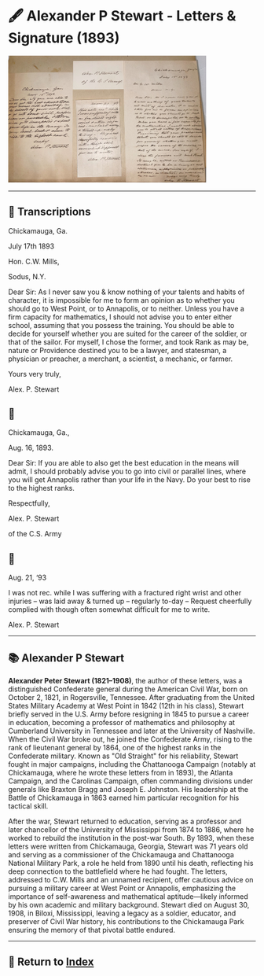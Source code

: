# 🖋️ Alexander P Stewart - Letters & Signature (1893)

<a href="assets/Alex_P_Stewart_Letters.jpg" target="_blank">
  <img src="assets/Alex_P_Stewart_Letters.jpg" alt="Stewart Letter" style="max-width: 80%; height: auto;"/>
</a>

---

## 📜 Transcriptions

Chickamauga, Ga.

July 17th 1893

Hon. C.W. Mills,

Sodus, N.Y.

Dear Sir: As I never saw you & know nothing of your talents and habits of character, it is impossible for me to form an opinion as to whether you should go to West Point, or to Annapolis, or to neither. Unless you have a firm capacity for mathematics, I should not advise you to enter either school, assuming that you possess the training. You should be able to decide for yourself whether you are suited for the career of the soldier, or that of the sailor. For myself, I chose the former, and took Rank as may be, nature or Providence destined you to be a lawyer, and statesman, a physician or preacher, a merchant, a scientist, a mechanic, or farmer.

Yours very truly,

Alex. P. Stewart


## 📜

Chickamauga, Ga.,

Aug. 16, 1893.

Dear Sir: If you are able to also get the best education in the means will admit, I should probably advise you to go into civil or parallel lines, where you will get Annapolis rather than your life in the Navy. Do your best to rise to the highest ranks.

Respectfully,

Alex. P. Stewart

of the C.S. Army

## 📜

Aug. 21, ‘93

I was not rec. while I was suffering with a fractured right wrist and other injuries – was laid away & turned up – regularly to-day – Request cheerfully complied with though often somewhat difficult for me to write.

Alex. P. Stewart




---

## 📚 Alexander P Stewart

**Alexander Peter Stewart (1821–1908)**, the author of these letters, was a distinguished Confederate general during the American Civil War, born on October 2, 1821, in Rogersville, Tennessee. After graduating from the United States Military Academy at West Point in 1842 (12th in his class), Stewart briefly served in the U.S. Army before resigning in 1845 to pursue a career in education, becoming a professor of mathematics and philosophy at Cumberland University in Tennessee and later at the University of Nashville. When the Civil War broke out, he joined the Confederate Army, rising to the rank of lieutenant general by 1864, one of the highest ranks in the Confederate military. Known as "Old Straight" for his reliability, Stewart fought in major campaigns, including the Chattanooga Campaign (notably at Chickamauga, where he wrote these letters from in 1893), the Atlanta Campaign, and the Carolinas Campaign, often commanding divisions under generals like Braxton Bragg and Joseph E. Johnston. His leadership at the Battle of Chickamauga in 1863 earned him particular recognition for his tactical skill.

After the war, Stewart returned to education, serving as a professor and later chancellor of the University of Mississippi from 1874 to 1886, where he worked to rebuild the institution in the post-war South. By 1893, when these letters were written from Chickamauga, Georgia, Stewart was 71 years old and serving as a commissioner of the Chickamauga and Chattanooga National Military Park, a role he held from 1890 until his death, reflecting his deep connection to the battlefield where he had fought. The letters, addressed to C.W. Mills and an unnamed recipient, offer cautious advice on pursuing a military career at West Point or Annapolis, emphasizing the importance of self-awareness and mathematical aptitude—likely informed by his own academic and military background. Stewart died on August 30, 1908, in Biloxi, Mississippi, leaving a legacy as a soldier, educator, and preserver of Civil War history, his contributions to the Chickamauga Park ensuring the memory of that pivotal battle endured.



---

## 🔗 Return to [Index](index.md)
